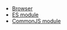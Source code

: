 - [Browser](PhaserDebugDrawPlugin.umd.js)
- [ES module](PhaserDebugDrawPlugin.esm.js)
- [CommonJS module](PhaserDebugDrawPlugin.cjs.js)
